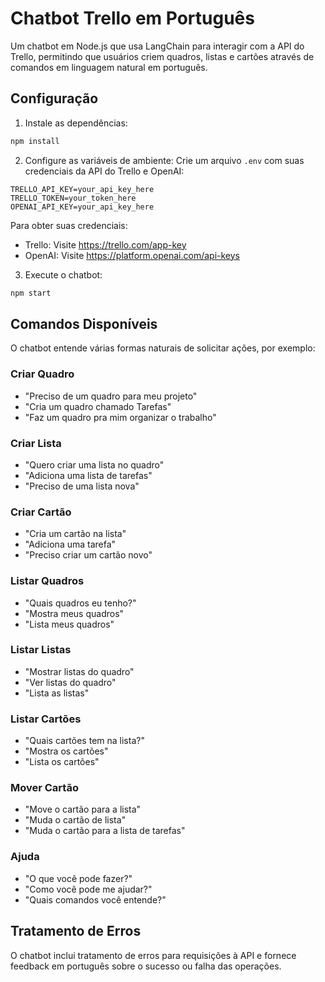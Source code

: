 # Chatbot Trello em Português

Um chatbot em Node.js que usa LangChain para interagir com a API do Trello, permitindo que usuários criem quadros, listas e cartões através de comandos em linguagem natural em português.

## Configuração

1. Instale as dependências:
```bash
npm install
```

2. Configure as variáveis de ambiente:
Crie um arquivo `.env` com suas credenciais da API do Trello e OpenAI:
```
TRELLO_API_KEY=your_api_key_here
TRELLO_TOKEN=your_token_here
OPENAI_API_KEY=your_api_key_here
```

Para obter suas credenciais:
- Trello: Visite https://trello.com/app-key
- OpenAI: Visite https://platform.openai.com/api-keys

3. Execute o chatbot:
```bash
npm start
```

## Comandos Disponíveis

O chatbot entende várias formas naturais de solicitar ações, por exemplo:

### Criar Quadro
- "Preciso de um quadro para meu projeto"
- "Cria um quadro chamado Tarefas"
- "Faz um quadro pra mim organizar o trabalho"

### Criar Lista
- "Quero criar uma lista no quadro"
- "Adiciona uma lista de tarefas"
- "Preciso de uma lista nova"

### Criar Cartão
- "Cria um cartão na lista"
- "Adiciona uma tarefa"
- "Preciso criar um cartão novo"

### Listar Quadros
- "Quais quadros eu tenho?"
- "Mostra meus quadros"
- "Lista meus quadros"

### Listar Listas
- "Mostrar listas do quadro"
- "Ver listas do quadro"
- "Lista as listas"

### Listar Cartões
- "Quais cartões tem na lista?"
- "Mostra os cartões"
- "Lista os cartões"

### Mover Cartão
- "Move o cartão para a lista"
- "Muda o cartão de lista"
- "Muda o cartão para a lista de tarefas"

### Ajuda
- "O que você pode fazer?"
- "Como você pode me ajudar?"
- "Quais comandos você entende?"

## Tratamento de Erros

O chatbot inclui tratamento de erros para requisições à API e fornece feedback em português sobre o sucesso ou falha das operações.
